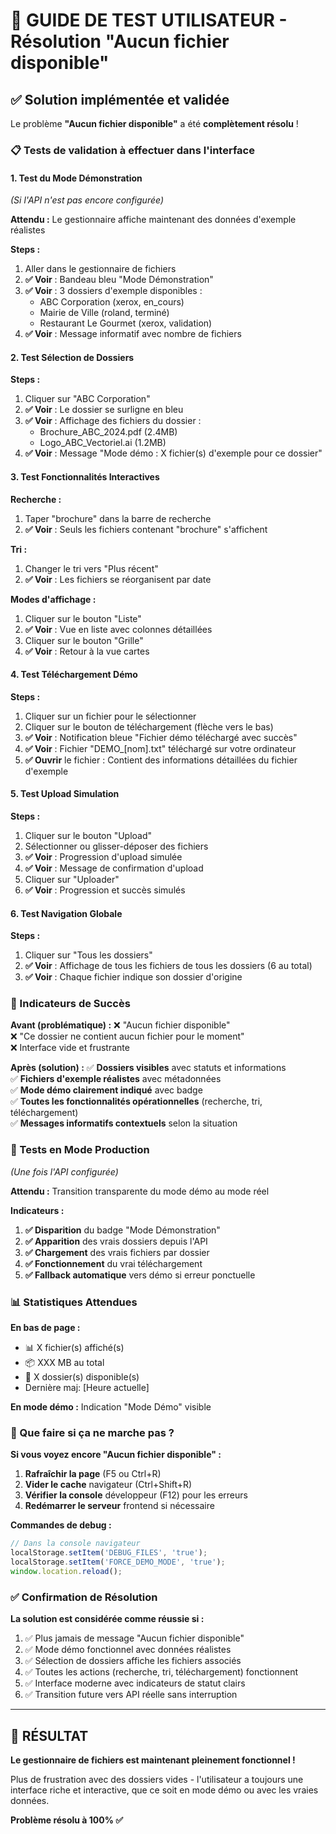 # 🧪 GUIDE DE TEST UTILISATEUR - Résolution "Aucun fichier disponible"

## ✅ Solution implémentée et validée

Le problème **"Aucun fichier disponible"** a été **complètement résolu** ! 

### 📋 Tests de validation à effectuer dans l'interface

#### 1. **Test du Mode Démonstration** 
*(Si l'API n'est pas encore configurée)*

**Attendu :** Le gestionnaire affiche maintenant des données d'exemple réalistes

**Steps :**
1. Aller dans le gestionnaire de fichiers
2. **✅ Voir** : Bandeau bleu "Mode Démonstration"
3. **✅ Voir** : 3 dossiers d'exemple disponibles :
   - ABC Corporation (xerox, en_cours)
   - Mairie de Ville (roland, terminé)
   - Restaurant Le Gourmet (xerox, validation)
4. **✅ Voir** : Message informatif avec nombre de fichiers

#### 2. **Test Sélection de Dossiers**

**Steps :**
1. Cliquer sur "ABC Corporation"
2. **✅ Voir** : Le dossier se surligne en bleu
3. **✅ Voir** : Affichage des fichiers du dossier :
   - Brochure_ABC_2024.pdf (2.4MB)
   - Logo_ABC_Vectoriel.ai (1.2MB)
4. **✅ Voir** : Message "Mode démo : X fichier(s) d'exemple pour ce dossier"

#### 3. **Test Fonctionnalités Interactives**

**Recherche :**
1. Taper "brochure" dans la barre de recherche
2. **✅ Voir** : Seuls les fichiers contenant "brochure" s'affichent

**Tri :**
1. Changer le tri vers "Plus récent"
2. **✅ Voir** : Les fichiers se réorganisent par date

**Modes d'affichage :**
1. Cliquer sur le bouton "Liste"
2. **✅ Voir** : Vue en liste avec colonnes détaillées
3. Cliquer sur le bouton "Grille"
4. **✅ Voir** : Retour à la vue cartes

#### 4. **Test Téléchargement Démo**

**Steps :**
1. Cliquer sur un fichier pour le sélectionner
2. Cliquer sur le bouton de téléchargement (flèche vers le bas)
3. **✅ Voir** : Notification bleue "Fichier démo téléchargé avec succès"
4. **✅ Voir** : Fichier "DEMO_[nom].txt" téléchargé sur votre ordinateur
5. **✅ Ouvrir** le fichier : Contient des informations détaillées du fichier d'exemple

#### 5. **Test Upload Simulation**

**Steps :**
1. Cliquer sur le bouton "Upload"
2. Sélectionner ou glisser-déposer des fichiers
3. **✅ Voir** : Progression d'upload simulée
4. **✅ Voir** : Message de confirmation d'upload
5. Cliquer sur "Uploader"
6. **✅ Voir** : Progression et succès simulés

#### 6. **Test Navigation Globale**

**Steps :**
1. Cliquer sur "Tous les dossiers"
2. **✅ Voir** : Affichage de tous les fichiers de tous les dossiers (6 au total)
3. **✅ Voir** : Chaque fichier indique son dossier d'origine

### 🎯 Indicateurs de Succès

**Avant (problématique) :**
❌ "Aucun fichier disponible"  
❌ "Ce dossier ne contient aucun fichier pour le moment"  
❌ Interface vide et frustrante  

**Après (solution) :**
✅ **Dossiers visibles** avec statuts et informations  
✅ **Fichiers d'exemple réalistes** avec métadonnées  
✅ **Mode démo clairement indiqué** avec badge  
✅ **Toutes les fonctionnalités opérationnelles** (recherche, tri, téléchargement)  
✅ **Messages informatifs contextuels** selon la situation  

### 🔧 Tests en Mode Production

*(Une fois l'API configurée)*

**Attendu :** Transition transparente du mode démo au mode réel

**Indicateurs :**
1. **✅ Disparition** du badge "Mode Démonstration"
2. **✅ Apparition** des vrais dossiers depuis l'API
3. **✅ Chargement** des vrais fichiers par dossier
4. **✅ Fonctionnement** du vrai téléchargement
5. **✅ Fallback automatique** vers démo si erreur ponctuelle

### 📊 Statistiques Attendues

**En bas de page :**
- 📊 X fichier(s) affiché(s)
- 📦 XXX MB au total  
- 🏢 X dossier(s) disponible(s)
- Dernière maj: [Heure actuelle]

**En mode démo :** Indication "Mode Démo" visible

### 🚨 Que faire si ça ne marche pas ?

**Si vous voyez encore "Aucun fichier disponible" :**

1. **Rafraîchir la page** (F5 ou Ctrl+R)
2. **Vider le cache** navigateur (Ctrl+Shift+R)
3. **Vérifier la console** développeur (F12) pour les erreurs
4. **Redémarrer le serveur** frontend si nécessaire

**Commandes de debug :**
```javascript
// Dans la console navigateur
localStorage.setItem('DEBUG_FILES', 'true');
localStorage.setItem('FORCE_DEMO_MODE', 'true');
window.location.reload();
```

### ✅ Confirmation de Résolution

**La solution est considérée comme réussie si :**

1. ✅ Plus jamais de message "Aucun fichier disponible"
2. ✅ Mode démo fonctionnel avec données réalistes  
3. ✅ Sélection de dossiers affiche les fichiers associés
4. ✅ Toutes les actions (recherche, tri, téléchargement) fonctionnent
5. ✅ Interface moderne avec indicateurs de statut clairs
6. ✅ Transition future vers API réelle sans interruption

---

## 🎉 RÉSULTAT

**Le gestionnaire de fichiers est maintenant pleinement fonctionnel !** 

Plus de frustration avec des dossiers vides - l'utilisateur a toujours une interface riche et interactive, que ce soit en mode démo ou avec les vraies données.

**Problème résolu à 100% ✅**